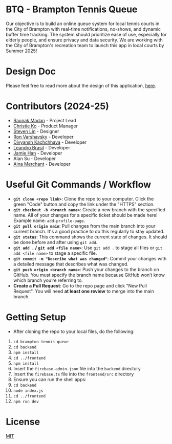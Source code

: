 # BTQ - Brampton Tennis Queue

Our objective is to build an online queue system for local tennis courts in the City of Brampton with real-time notifications, no-shows, and dynamic buffer time tracking. The system should prioritize ease of use, especially for elderly people, and ensure privacy and data security. We are working with the City of Brampton's recreation team to launch this app in local courts by Summer 2025!

# Design Doc

Please feel free to read more about the design of this application, [here](https://docs.google.com/document/d/1Ui6mYDrbuQC5Tl4TUFB8XBBM1mwDR22gHWNCKHmXWTc/edit?usp=sharing).

# Contributors (2024-25)
- [Raunak Madan](https://www.linkedin.com/in/raunak-madan) - Project Lead
- [Christie Ko](https://www.linkedin.com/in/christieko/) - Product Manager
- [Steven Lin](https://www.linkedin.com/in/yuchenguoft/) - Designer
- [Ron Varshavsky](https://www.linkedin.com/in/ronvarshavsky/) - Developer
- [Divyansh Kachchhava](https://www.linkedin.com/in/divyansh-kachchhava-09b265228/) - Developer
- [Leandro Brasil](https://www.linkedin.com/in/leandrohamaguchi/) - Developer
- [Jamie Han](https://www.linkedin.com/in/jameshan27/) - Developer
- Alan Su - Developer
- [Aina Merchant](https://www.linkedin.com/in/aina-fatema-merchant-a12295221/) - Developer

# Useful Git Commands / Workflow
- **`git clone <repo link>`**: Clone the repo to your computer. Click the green "Code" button and copy the link under the "HTTPS" section.  
- **`git checkout -b <branch name>`**: Create a new branch with the specified name. All of your changes for a specific ticket should be made here! Example name: `add-profile-page`.  
- **`git pull origin main`**: Pull changes from the main branch into your current branch. It's a good practice to do this regularly to stay updated.  
- **`git status`**: This command shows the current state of changes. It should be done before and after using `git add`.  
- **`git add .` / `git add <file name>`**: Use `git add .` to stage all files or `git add <file name>` to stage a specific file.  
- **`git commit -m "Describe what was changed"`**: Commit your changes with a detailed message that describes what was changed.  
- **`git push origin <branch name>`**: Push your changes to the branch on GitHub. You must specify the branch name because GitHub won’t know which branch you’re referring to.  
- **Create a Pull Request**: Go to the repo page and click "New Pull Request". You will need **at least one review** to merge into the main branch.  

# Getting Setup
- After cloning the repo to your local files, do the following:  
1. `cd brampton-tennis-queue`  
4. `cd backend`  
5. `npm install`  
6. `cd ../frontend`  
7. `npm install`  
8. Insert the `firebase-admin.json` file into the `backend` directory  
9. Insert the `firebase.ts` file into the `frontend/src` directory
10. Ensure you can run the shell apps:
11. `cd backend`
12. `node index.js`
13. `cd ../frontend`
14. `npm run dev`  

# License
[MIT](https://github.com/uoftblueprint/brampton-tennis-queue/blob/main/LICENSE)
